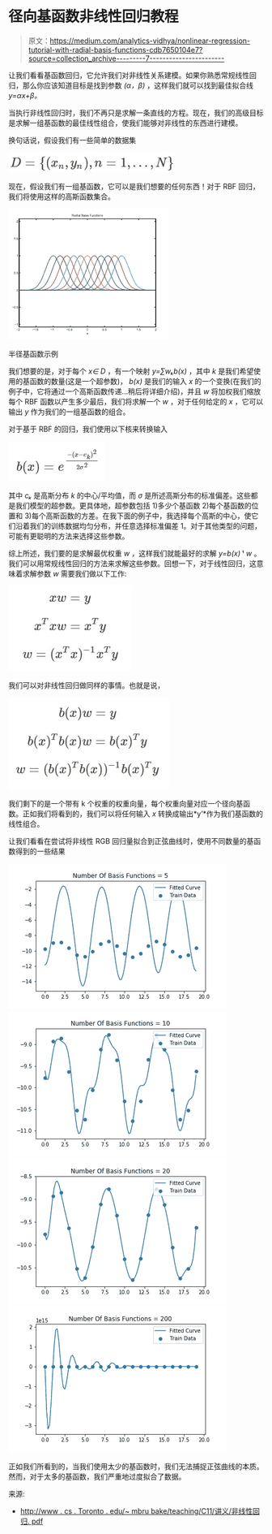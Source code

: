 # 径向基函数非线性回归教程

> 原文：<https://medium.com/analytics-vidhya/nonlinear-regression-tutorial-with-radial-basis-functions-cdb7650104e7?source=collection_archive---------7----------------------->

让我们看看基函数回归，它允许我们对非线性关系建模。如果你熟悉常规线性回归，那么你应该知道目标是找到参数 *(α，β)* ，这样我们就可以找到最佳拟合线 *y=αx+β。*

当执行非线性回归时，我们不再只是求解一条直线的方程。现在，我们的高级目标是求解一组基函数的最佳线性组合，使我们能够对非线性的东西进行建模。

换句话说，假设我们有一些简单的数据集

![](img/42ef5f7fa5f783ed92f3a39aeb618feb.png)

现在，假设我们有一组基函数，它可以是我们想要的任何东西！对于 RBF 回归，我们将使用这样的高斯函数集合。

![](img/884e97bb00b3ecd148bbed79466485da.png)

半径基函数示例

我们想要的是，对于每个 *x∈ D* ，有一个映射 *y=∑wₖb(x)* ，其中 *k* 是我们希望使用的基函数的数量(这是一个超参数)， *b(x)* 是我们的输入 *x* 的一个变换(在我们的例子中，它将通过一个高斯函数传递…稍后将详细介绍)，并且 *w* 将加权我们缩放每个 RBF 函数以产生多少最后，我们将求解一个 *w* ，对于任何给定的 *x* ，它可以输出 *y* 作为我们的一组基函数的组合。

对于基于 RBF 的回归，我们使用以下核来转换输入

![](img/8f650281d7150502dfec609a22b9be77.png)

其中 *cₖ* 是高斯分布 *k* 的中心/平均值，而 *σ* 是所述高斯分布的标准偏差。这些都是我们模型的超参数。更具体地，超参数包括 1)多少个基函数 2)每个基函数的位置和 3)每个高斯函数的方差。在我下面的例子中，我选择每个高斯的中心，使它们沿着我们的训练数据均匀分布，并任意选择标准偏差 1。对于其他类型的问题，可能有更聪明的方法来选择这些参数。

综上所述，我们要的是求解最优权重 *w* ，这样我们就能最好的求解 *y=b(x)* ᵗ *w* 。我们可以用常规线性回归的方法来求解这些参数。回想一下，对于线性回归，这意味着求解参数 *w* 需要我们做以下工作:

![](img/919150011ad0bc73a9da7fa2f8339710.png)

我们可以对非线性回归做同样的事情。也就是说，

![](img/25fe9fb1cfee51ed77c77423c2673dbb.png)

我们剩下的是一个带有 k 个权重的权重向量，每个权重向量对应一个径向基函数。正如我们将看到的，我们可以将任何输入 *x* 转换成输出*y’*作为我们基函数的线性组合。

让我们看看在尝试将非线性 RGB 回归量拟合到正弦曲线时，使用不同数量的基函数得到的一些结果

![](img/3fee665da7dee23ed968946452130dbd.png)![](img/789dd6e681915a811a5611dd179537a2.png)![](img/7cd6014450176afaaa41ca8bf7e0f7c1.png)![](img/1ceff52657bbeb2b687f26460085f51e.png)

正如我们所看到的，当我们使用太少的基函数时，我们无法捕捉正弦曲线的本质。然而，对于太多的基函数，我们严重地过度拟合了数据。

来源:

*   [http://www . cs . Toronto . edu/~ mbru bake/teaching/C11/讲义/非线性回归. pdf](http://www.cs.toronto.edu/~mbrubake/teaching/C11/Handouts/NonlinearRegression.pdf)